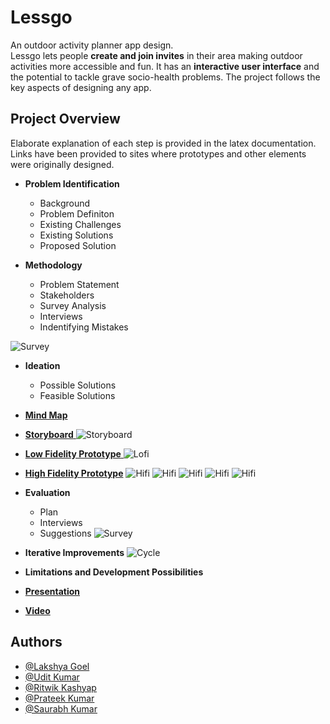 
# Lessgo

An outdoor activity planner app design.\
Lessgo lets people **create and join invites** in their area making outdoor activities more accessible and fun. It has an **interactive user interface** and the potential to tackle grave socio-health problems.
The project follows the key aspects of designing any app.




## Project Overview

Elaborate explanation of each step is provided in the latex documentation.
Links have been provided to sites where prototypes and other elements were originally designed.

- **Problem Identification**
    - Background
    - Problem Definiton
    - Existing Challenges
    - Existing Solutions
    - Proposed Solution

- **Methodology**
    - Problem Statement
    - Stakeholders
    - Survey Analysis
    - Interviews
    - Indentifying Mistakes

![Survey](Images/problem_survey.jpg)

- **Ideation**
    - Possible Solutions
    - Feasible Solutions

- [**Mind Map**](https://miro.com/app/board/uXjVOI46eFo=/)
- [**Storyboard** ](https://drive.google.com/drive/folders/1AbM9yxGmV8Uu7rKHNGmm5E5BlinwyjIq)
![Storyboard](Images/storyboard.jpg)
- [**Low Fidelity Prototype** ](https://drive.google.com/drive/folders/15ufw3dfdPEFSICRyW-BpFv7ZtV74LiXy?usp=sharing)
![Lofi](Images/lofi_prototype.jpg)
- [**High Fidelity Prototype**](https://www.figma.com/proto/o7fpp9c7XiyfBgPxudSmoa/Lessgo?node-id=486%3A932&scaling=scale-down&page-id=0%3A1&starting-point-node-id=486%3A952)
![Hifi](Images/hifi_1.png)
![Hifi](Images/hifi_2.png)
![Hifi](Images/hifi_3.png)
![Hifi](Images/hifi_4.png)
![Hifi](Images/hifi_5.png)
- **Evaluation**
    - Plan
    - Interviews
    - Suggestions
![Survey](Images/solution_survey.jpg)
- **Iterative Improvements**
![Cycle](Images/cycle.jpg)
- **Limitations and Development Possibilities**
- [**Presentation**](https://www.canva.com/design/DAE975nzPy8/QLzmMr3nzz_XdQnPCRjbIQ/edit?utm_content=DAE975nzPy8&utm_campaign=designshare&utm_medium=link2&utm_source=sharebutton)
- [**Video**](https://drive.google.com/drive/folders/1pZzAzGfEJcUi6XqfVmAhdMVfAPTeHpWp?usp=sharing)

## Authors

- [@Lakshya Goel](https://www.github.com/octokatherine)
- [@Udit Kumar](https://www.github.com/octokatherine)
- [@Ritwik Kashyap](https://www.github.com/octokatherine)
- [@Prateek Kumar](https://www.github.com/octokatherine)
- [@Saurabh Kumar](https://www.github.com/octokatherine)


